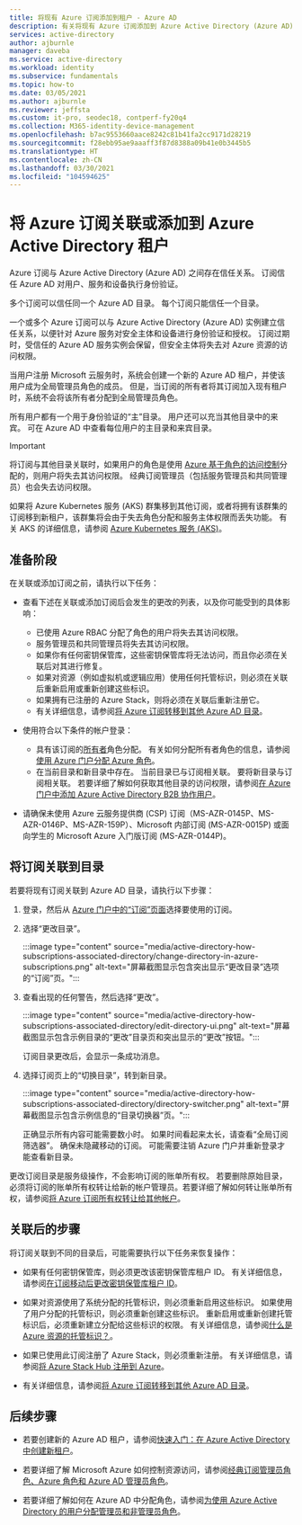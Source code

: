 ```yaml
---
title: 将现有 Azure 订阅添加到租户 - Azure AD
description: 有关将现有 Azure 订阅添加到 Azure Active Directory (Azure AD) 租户的说明。
services: active-directory
author: ajburnle
manager: daveba
ms.service: active-directory
ms.workload: identity
ms.subservice: fundamentals
ms.topic: how-to
ms.date: 03/05/2021
ms.author: ajburnle
ms.reviewer: jeffsta
ms.custom: it-pro, seodec18, contperf-fy20q4
ms.collection: M365-identity-device-management
ms.openlocfilehash: b7ac9553660aace8242c81b41fa2cc9171d28219
ms.sourcegitcommit: f28ebb95ae9aaaff3f87d8388a09b41e0b3445b5
ms.translationtype: HT
ms.contentlocale: zh-CN
ms.lasthandoff: 03/30/2021
ms.locfileid: "104594625"
---
```

# <a name="associate-or-add-an-azure-subscription-to-your-azure-active-directory-tenant"></a>将 Azure 订阅关联或添加到 Azure Active Directory 租户

Azure 订阅与 Azure Active Directory (Azure AD) 之间存在信任关系。 订阅信任 Azure AD 对用户、服务和设备执行身份验证。

多个订阅可以信任同一个 Azure AD 目录。 每个订阅只能信任一个目录。

一个或多个 Azure 订阅可以与 Azure Active Directory (Azure AD) 实例建立信任关系，以便针对 Azure 服务对安全主体和设备进行身份验证和授权。  订阅过期时，受信任的 Azure AD 服务实例会保留，但安全主体将失去对 Azure 资源的访问权限。

当用户注册 Microsoft 云服务时，系统会创建一个新的 Azure AD 租户，并使该用户成为全局管理员角色的成员。 但是，当订阅的所有者将其订阅加入现有租户时，系统不会将该所有者分配到全局管理员角色。

所有用户都有一个用于身份验证的“主”目录。 用户还可以充当其他目录中的来宾。 可在 Azure AD 中查看每位用户的主目录和来宾目录。

> [!Important]
> 将订阅与其他目录关联时，如果用户的角色是使用 [Azure 基于角色的访问控制](../../role-based-access-control/role-assignments-portal.md)分配的，则用户将失去其访问权限。 经典订阅管理员（包括服务管理员和共同管理员）也会失去访问权限。
>
> 如果将 Azure Kubernetes 服务 (AKS) 群集移到其他订阅，或者将拥有该群集的订阅移到新租户，该群集将会由于失去角色分配和服务主体权限而丢失功能。 有关 AKS 的详细信息，请参阅 [Azure Kubernetes 服务 (AKS)](../../aks/index.yml)。

## <a name="before-you-begin"></a>准备阶段

在关联或添加订阅之前，请执行以下任务：

- 查看下述在关联或添加订阅后会发生的更改的列表，以及你可能受到的具体影响：

  - 已使用 Azure RBAC 分配了角色的用户将失去其访问权限。
  - 服务管理员和共同管理员将失去其访问权限。
  - 如果你有任何密钥保管库，这些密钥保管库将无法访问，而且你必须在关联后对其进行修复。
  - 如果对资源（例如虚拟机或逻辑应用）使用任何托管标识，则必须在关联后重新启用或重新创建这些标识。
  - 如果拥有已注册的 Azure Stack，则将必须在关联后重新注册它。
  - 有关详细信息，请参阅[将 Azure 订阅转移到其他 Azure AD 目录](../../role-based-access-control/transfer-subscription.md)。

- 使用符合以下条件的帐户登录：

  - 具有该订阅的[所有者](../../role-based-access-control/built-in-roles.md#owner)角色分配。 有关如何分配所有者角色的信息，请参阅[使用 Azure 门户分配 Azure 角色](../../role-based-access-control/role-assignments-portal.md)。
  - 在当前目录和新目录中存在。 当前目录已与订阅相关联。 要将新目录与订阅相关联。 若要详细了解如何获取其他目录的访问权限，请参阅[在 Azure 门户中添加 Azure Active Directory B2B 协作用户](../external-identities/add-users-administrator.md)。

- 请确保未使用 Azure 云服务提供商 (CSP) 订阅（MS-AZR-0145P、MS-AZR-0146P、MS-AZR-159P）、Microsoft 内部订阅 (MS-AZR-0015P) 或面向学生的 Microsoft Azure 入门版订阅 (MS-AZR-0144P)。

## <a name="associate-a-subscription-to-a-directory"></a>将订阅关联到目录<a name="to-associate-an-existing-subscription-to-your-azure-ad-directory"></a>

若要将现有订阅关联到 Azure AD 目录，请执行以下步骤：

1. 登录，然后从 [Azure 门户中的“订阅”页面](https://portal.azure.com/#blade/Microsoft_Azure_Billing/SubscriptionsBlade)选择要使用的订阅。

1. 选择“更改目录”。

   :::image type="content" source="media/active-directory-how-subscriptions-associated-directory/change-directory-in-azure-subscriptions.png" alt-text="屏幕截图显示包含突出显示“更改目录”选项的“订阅”页。":::

1. 查看出现的任何警告，然后选择“更改”。

   :::image type="content" source="media/active-directory-how-subscriptions-associated-directory/edit-directory-ui.png" alt-text="屏幕截图显示包含示例目录的“更改”目录页和突出显示的“更改”按钮。":::

   订阅目录更改后，会显示一条成功消息。

1. 选择订阅页上的“切换目录”，转到新目录。

   :::image type="content" source="media/active-directory-how-subscriptions-associated-directory/directory-switcher.png" alt-text="屏幕截图显示包含示例信息的“目录切换器”页。":::

   正确显示所有内容可能需要数小时。 如果时间看起来太长，请查看“全局订阅筛选器”。 确保未隐藏移动的订阅。 可能需要注销 Azure 门户并重新登录才能查看新目录。

更改订阅目录是服务级操作，不会影响订阅的账单所有权。 若要删除原始目录，必须将订阅的账单所有权转让给新的帐户管理员。若要详细了解如何转让账单所有权，请参阅[将 Azure 订阅所有权转让给其他帐户](../../cost-management-billing/manage/billing-subscription-transfer.md)。

## <a name="post-association-steps"></a>关联后的步骤

将订阅关联到不同的目录后，可能需要执行以下任务来恢复操作：

- 如果有任何密钥保管库，则必须更改该密钥保管库租户 ID。 有关详细信息，请参阅[在订阅移动后更改密钥保管库租户 ID](../../key-vault/general/move-subscription.md)。

- 如果对资源使用了系统分配的托管标识，则必须重新启用这些标识。 如果使用了用户分配的托管标识，则必须重新创建这些标识。 重新启用或重新创建托管标识后，必须重新建立分配给这些标识的权限。 有关详细信息，请参阅[什么是 Azure 资源的托管标识？](../managed-identities-azure-resources/overview.md)。

- 如果已使用此订阅注册了 Azure Stack，则必须重新注册。 有关详细信息，请参阅[将 Azure Stack Hub 注册到 Azure](/azure-stack/operator/azure-stack-registration)。

- 有关详细信息，请参阅[将 Azure 订阅转移到其他 Azure AD 目录](../../role-based-access-control/transfer-subscription.md)。

## <a name="next-steps"></a>后续步骤

- 若要创建新的 Azure AD 租户，请参阅[快速入门：在 Azure Active Directory 中创建新租户](active-directory-access-create-new-tenant.md)。

- 若要详细了解 Microsoft Azure 如何控制资源访问，请参阅[经典订阅管理员角色、Azure 角色和 Azure AD 管理员角色](../../role-based-access-control/rbac-and-directory-admin-roles.md)。

- 若要详细了解如何在 Azure AD 中分配角色，请参阅[为使用 Azure Active Directory 的用户分配管理员和非管理员角色](active-directory-users-assign-role-azure-portal.md)。
